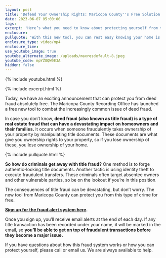 ```yaml
---
layout: post
title: 'Defend Your Ownership Rights: Maricopa County''s Free Solution to Deed Fraud'
date: 2023-06-07 05:00:00
tags:
excerpt: 'Here’s what you need to know about protecting yourself from title fraud. '
enclosure:
pullquote: 'With this new tool, you can rest easy knowing your home is safe. '
enclosure_type: video/mp4
enclosure_time:
use_youtube_image: true
youtube_alternate_image: /uploads/maxresdefault-8.jpeg
youtube_code: mpYZOQW0E3A
hidden: false
---
```

{% include youtube.html %}

{% include excerpt.html %}

Today, we have an exciting announcement that can protect you from deed fraud absolutely free. The Maricopa County Recording Office has launched a free new tool to combat the increasingly common issue of deed fraud.&nbsp;&nbsp;

In case you don’t know, **deed fraud (also known as title fraud) is a type of real estate fraud that can have a devastating impact on homeowners and their families.** It occurs when someone fraudulently takes ownership of your property by manipulating title documents. These documents are what give you ownership rights to your property, so if you lose ownership of these, you lose ownership of your home.

{% include pullquote.html %}

**So how do criminals get away with title fraud?** One method is to forge authentic-looking title documents. Another tactic is using identity theft to execute fraudulent transfers. These criminals often target absentee owners and other vulnerable parties, so be on the lookout if you’re in this position.&nbsp;

The consequences of title fraud can be devastating, but don’t worry. The new tool from Maricopa County can protect you from this type of crime for free.&nbsp;

**[Sign up for the fraud alert system here](https://recorder.maricopa.gov/MaricopaTitleAlert/Default).**

Once you sign up, you’ll receive email alerts at the end of each day. If any title transaction has been recorded under your name, it will be marked in the email, so **you’ll be able to get on top of fraudulent transactions before they become a major issue.&nbsp;**

If you have questions about how this fraud system works or how you can protect yourself, please call or email us. We are always available to help.&nbsp;